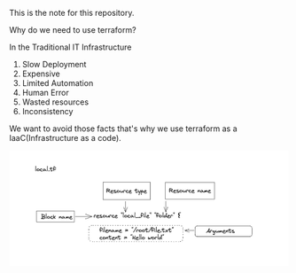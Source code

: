 This is the note for this repository.

Why do we need to use terraform?

In the Traditional IT Infrastructure 

1. Slow Deployment
2. Expensive
3. Limited Automation
4. Human Error
5. Wasted resources
6. Inconsistency

We want to avoid those facts that's why we use terraform as a IaaC(Infrastructure as a code).

![Terraform basic diagram](<Screen Shot 2024-02-10 at 13.28.38 PM.png>)